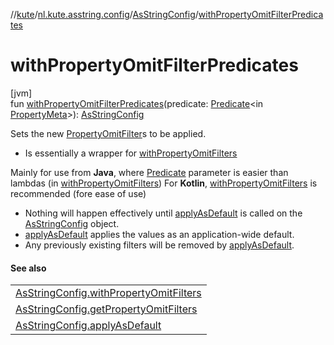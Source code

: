 //[kute](../../../index.md)/[nl.kute.asstring.config](../index.md)/[AsStringConfig](index.md)/[withPropertyOmitFilterPredicates](with-property-omit-filter-predicates.md)

# withPropertyOmitFilterPredicates

[jvm]\
fun [withPropertyOmitFilterPredicates](with-property-omit-filter-predicates.md)(predicate: [Predicate](https://docs.oracle.com/javase/8/docs/api/java/util/function/Predicate.html)&lt;in [PropertyMeta](../../nl.kute.asstring.property.meta/-property-meta/index.md)&gt;): [AsStringConfig](index.md)

Sets the new [PropertyOmitFilter](../../nl.kute.asstring.property.filter/-property-omit-filter/index.md)s to be applied.

- 
   Is essentially a wrapper for [withPropertyOmitFilters](with-property-omit-filters.md)

Mainly for use from **Java**, where [Predicate](https://docs.oracle.com/javase/8/docs/api/java/util/function/Predicate.html) parameter is easier than lambdas (in [withPropertyOmitFilters](with-property-omit-filters.md)) For **Kotlin**, [withPropertyOmitFilters](with-property-omit-filters.md) is recommended (fore ease of use)

- 
   Nothing will happen effectively until [applyAsDefault](apply-as-default.md) is called on the [AsStringConfig](index.md) object.
- 
   [applyAsDefault](apply-as-default.md) applies the values as an application-wide default.
- 
   Any previously existing filters will be removed by [applyAsDefault](apply-as-default.md).

#### See also

| |
|---|
| [AsStringConfig.withPropertyOmitFilters](with-property-omit-filters.md) |
| [AsStringConfig.getPropertyOmitFilters](get-property-omit-filters.md) |
| [AsStringConfig.applyAsDefault](apply-as-default.md) |
